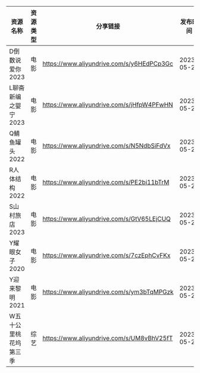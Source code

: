 | 资源名称         | 资源类型 | 分享链接                                      | 发布时间       |
| ------------ | ---- | ----------------------------------------- | ---------- |
| D倒数说爱你2023   | 电影   | https://www.aliyundrive.com/s/y6HEdPCp3Gc | 2023-05-28 |
| L聊斋新编之婴宁2023 | 电影   | https://www.aliyundrive.com/s/jHfpW4PFwHN | 2023-05-28 |
| Q鲭鱼罐头2022    | 电影   | https://www.aliyundrive.com/s/N5NdbSiFdVx | 2023-05-28 |
| R人体结构2022    | 电影   | https://www.aliyundrive.com/s/PE2bi11bTrM | 2023-05-28 |
| S山村旅店2023    | 电影   | https://www.aliyundrive.com/s/GtV65LEjCUQ | 2023-05-28 |
| Y耀眼女子2020    | 电影   | https://www.aliyundrive.com/s/7czEphCvFKx | 2023-05-28 |
| Y迎来黎明2021    | 电影   | https://www.aliyundrive.com/s/ym3bTqMPGzk | 2023-05-28 |
| W五十公里桃花坞第三季  | 综艺   | https://www.aliyundrive.com/s/UM8vBhV25fT | 2023-05-28 |
